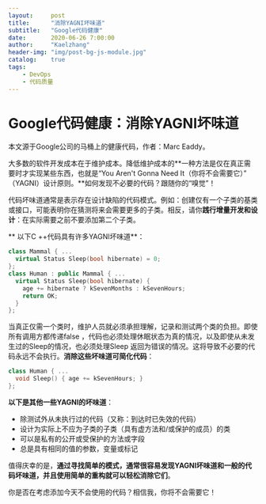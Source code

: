 ```yaml
---
layout:     post
title:      "消除YAGNI坏味道"
subtitle:   "Google代码健康"
date:       2020-06-26 7:00:00
author:     "Kaelzhang"
header-img: "img/post-bg-js-module.jpg"
catalog:    true
tags:
    - DevOps
    - 代码质量
---
```



# Google代码健康：消除YAGNI坏味道

本文源于Google公司的马桶上的健康代码，作者：Marc Eaddy。

大多数的软件开发成本在于维护成本。降低维护成本的**一种方法是仅在真正需要时才实现某些东西，也就是“You Aren't Gonna Need It（你将不会需要它）” （YAGNI）设计原则。**如何发现不必要的代码？跟随你的“嗅觉”！

代码坏味道通常是表示存在设计缺陷的代码模式。例如：创建仅有一个子类的基类或接口，可能表明你在猜测将来会需要更多的子类。相反，请你**践行增量开发和设计**：在实际需要之前不要添加第二个子类。

** 以下C ++代码具有许多YAGNI坏味道**：


``` C++
class Mammal { ...
  virtual Status Sleep(bool hibernate) = 0;
};
class Human : public Mammal { ...
  virtual Status Sleep(bool hibernate) {
    age += hibernate ? kSevenMonths : kSevenHours;
    return OK;
  }
};
```

当真正仅需一个类时，维护人员就必须承担理解，记录和测试两个类的负担。即使所有调用方都传递false ，代码也必须处理休眠状态为真的情况，以及即使从未发生过的Sleep的情况，也必须处理Sleep 返回为错误的情况。这将导致不必要的代码永远不会执行。**消除这些坏味道可简化代码**：   

``` C++
class Human { ...
  void Sleep() { age += kSevenHours; }
};
```

**以下是其他一些YAGNI的坏味道**：

* 除测试外从未执行过的代码（又称：到达时已失效的代码）
* 设计为实际上不应为子类的子类（具有虚方法和/或保护的成员）的类
* 可以是私有的公开或受保护的方法或字段
* 总是具有相同的值的参数，变量或标记

值得庆幸的是，**通过寻找简单的模式，通常很容易发现YAGNI坏味道和一般的代码坏味道，并且使用简单的重构就可以轻松消除它们**。

你是否在考虑添加今天不会使用的代码？相信我，你将不会需要它！


